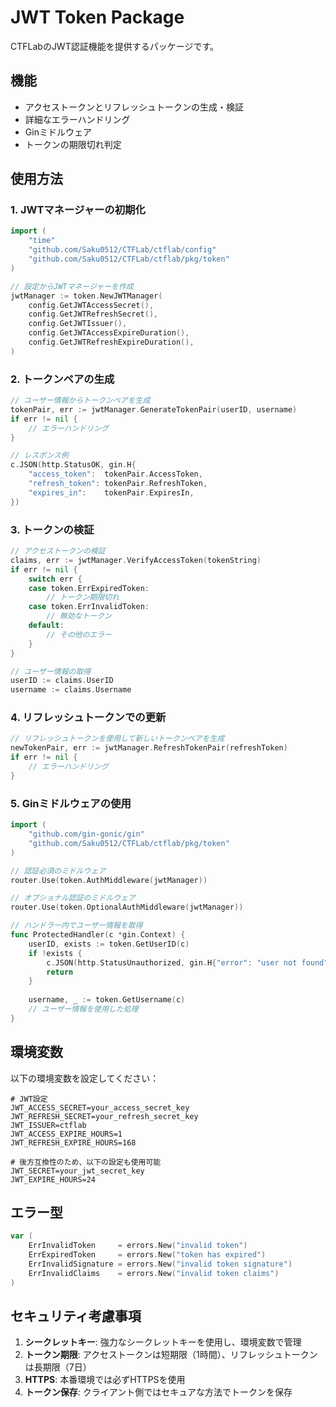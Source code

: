 # JWT Token Package

CTFLabのJWT認証機能を提供するパッケージです。

## 機能

- アクセストークンとリフレッシュトークンの生成・検証
- 詳細なエラーハンドリング
- Ginミドルウェア
- トークンの期限切れ判定

## 使用方法

### 1. JWTマネージャーの初期化

```go
import (
    "time"
    "github.com/Saku0512/CTFLab/ctflab/config"
    "github.com/Saku0512/CTFLab/ctflab/pkg/token"
)

// 設定からJWTマネージャーを作成
jwtManager := token.NewJWTManager(
    config.GetJWTAccessSecret(),
    config.GetJWTRefreshSecret(),
    config.GetJWTIssuer(),
    config.GetJWTAccessExpireDuration(),
    config.GetJWTRefreshExpireDuration(),
)
```

### 2. トークンペアの生成

```go
// ユーザー情報からトークンペアを生成
tokenPair, err := jwtManager.GenerateTokenPair(userID, username)
if err != nil {
    // エラーハンドリング
}

// レスポンス例
c.JSON(http.StatusOK, gin.H{
    "access_token":  tokenPair.AccessToken,
    "refresh_token": tokenPair.RefreshToken,
    "expires_in":    tokenPair.ExpiresIn,
})
```

### 3. トークンの検証

```go
// アクセストークンの検証
claims, err := jwtManager.VerifyAccessToken(tokenString)
if err != nil {
    switch err {
    case token.ErrExpiredToken:
        // トークン期限切れ
    case token.ErrInvalidToken:
        // 無効なトークン
    default:
        // その他のエラー
    }
}

// ユーザー情報の取得
userID := claims.UserID
username := claims.Username
```

### 4. リフレッシュトークンでの更新

```go
// リフレッシュトークンを使用して新しいトークンペアを生成
newTokenPair, err := jwtManager.RefreshTokenPair(refreshToken)
if err != nil {
    // エラーハンドリング
}
```

### 5. Ginミドルウェアの使用

```go
import (
    "github.com/gin-gonic/gin"
    "github.com/Saku0512/CTFLab/ctflab/pkg/token"
)

// 認証必須のミドルウェア
router.Use(token.AuthMiddleware(jwtManager))

// オプショナル認証のミドルウェア
router.Use(token.OptionalAuthMiddleware(jwtManager))

// ハンドラー内でユーザー情報を取得
func ProtectedHandler(c *gin.Context) {
    userID, exists := token.GetUserID(c)
    if !exists {
        c.JSON(http.StatusUnauthorized, gin.H{"error": "user not found"})
        return
    }
    
    username, _ := token.GetUsername(c)
    // ユーザー情報を使用した処理
}
```

## 環境変数

以下の環境変数を設定してください：

```env
# JWT設定
JWT_ACCESS_SECRET=your_access_secret_key
JWT_REFRESH_SECRET=your_refresh_secret_key
JWT_ISSUER=ctflab
JWT_ACCESS_EXPIRE_HOURS=1
JWT_REFRESH_EXPIRE_HOURS=168

# 後方互換性のため、以下の設定も使用可能
JWT_SECRET=your_jwt_secret_key
JWT_EXPIRE_HOURS=24
```

## エラー型

```go
var (
    ErrInvalidToken     = errors.New("invalid token")
    ErrExpiredToken     = errors.New("token has expired")
    ErrInvalidSignature = errors.New("invalid token signature")
    ErrInvalidClaims    = errors.New("invalid token claims")
)
```

## セキュリティ考慮事項

1. **シークレットキー**: 強力なシークレットキーを使用し、環境変数で管理
2. **トークン期限**: アクセストークンは短期限（1時間）、リフレッシュトークンは長期限（7日）
3. **HTTPS**: 本番環境では必ずHTTPSを使用
4. **トークン保存**: クライアント側ではセキュアな方法でトークンを保存 